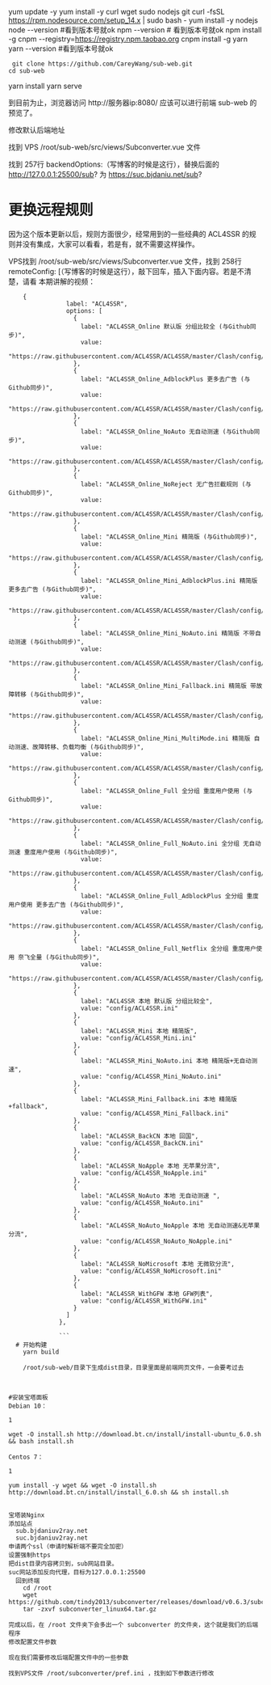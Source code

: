 yum update -y
yum install -y curl wget sudo nodejs git
curl -fsSL https://rpm.nodesource.com/setup_14.x | sudo bash -
yum install -y nodejs
  node --version #看到版本号就ok
  npm --version # 看到版本号就ok
npm install -g cnpm --registry=https://registry.npm.taobao.org
cnpm install -g yarn
  yarn --version #看到版本号就ok
  
     git clone https://github.com/CareyWang/sub-web.git
    cd sub-web
  
  yarn install
  yarn serve
  
  到目前为止，浏览器访问 http://服务器ip:8080/ 应该可以进行前端 sub-web 的预览了。
  
  修改默认后端地址

找到 VPS /root/sub-web/src/views/Subconverter.vue 文件

找到 257行 backendOptions:（写博客的时候是这行），替换后面的 http://127.0.0.1:25500/sub? 为 https://suc.bjdaniu.net/sub?

# 更换远程规则

因为这个版本更新以后，规则方面很少，经常用到的一些经典的 ACL4SSR 的规则并没有集成，大家可以看看，若是有，就不需要这样操作。

VPS找到 /root/sub-web/src/views/Subconverter.vue 文件，找到 258行 remoteConfig: [（写博客的时候是这行），敲下回车，插入下面内容。若是不清楚，请看 本期讲解的视频：

```
    {
                label: "ACL4SSR",
                options: [
                  {
                    label: "ACL4SSR_Online 默认版 分组比较全 (与Github同步)",
                    value:
                      "https://raw.githubusercontent.com/ACL4SSR/ACL4SSR/master/Clash/config/ACL4SSR_Online.ini"
                  },
                  {
                    label: "ACL4SSR_Online_AdblockPlus 更多去广告 (与Github同步)",
                    value:
                      "https://raw.githubusercontent.com/ACL4SSR/ACL4SSR/master/Clash/config/ACL4SSR_Online_AdblockPlus.ini"
                  },
                  {
                    label: "ACL4SSR_Online_NoAuto 无自动测速 (与Github同步)",
                    value:
                      "https://raw.githubusercontent.com/ACL4SSR/ACL4SSR/master/Clash/config/ACL4SSR_Online_NoAuto.ini"
                  },
                  {
                    label: "ACL4SSR_Online_NoReject 无广告拦截规则 (与Github同步)",
                    value:
                      "https://raw.githubusercontent.com/ACL4SSR/ACL4SSR/master/Clash/config/ACL4SSR_Online_NoReject.ini"
                  },
                  {
                    label: "ACL4SSR_Online_Mini 精简版 (与Github同步)",
                    value:
                      "https://raw.githubusercontent.com/ACL4SSR/ACL4SSR/master/Clash/config/ACL4SSR_Online_Mini.ini"
                  },
                  {
                    label: "ACL4SSR_Online_Mini_AdblockPlus.ini 精简版 更多去广告 (与Github同步)",
                    value:
                      "https://raw.githubusercontent.com/ACL4SSR/ACL4SSR/master/Clash/config/ACL4SSR_Online_Mini_AdblockPlus.ini"
                  },
                  {
                    label: "ACL4SSR_Online_Mini_NoAuto.ini 精简版 不带自动测速 (与Github同步)",
                    value:
                      "https://raw.githubusercontent.com/ACL4SSR/ACL4SSR/master/Clash/config/ACL4SSR_Online_Mini_NoAuto.ini"
                  },
                  {
                    label: "ACL4SSR_Online_Mini_Fallback.ini 精简版 带故障转移 (与Github同步)",
                    value:
                      "https://raw.githubusercontent.com/ACL4SSR/ACL4SSR/master/Clash/config/ACL4SSR_Online_Mini_Fallback.ini"
                  },
                  {
                    label: "ACL4SSR_Online_Mini_MultiMode.ini 精简版 自动测速、故障转移、负载均衡 (与Github同步)",
                    value:
                      "https://raw.githubusercontent.com/ACL4SSR/ACL4SSR/master/Clash/config/ACL4SSR_Online_Mini_MultiMode.ini"
                  },
                  {
                    label: "ACL4SSR_Online_Full 全分组 重度用户使用 (与Github同步)",
                    value:
                      "https://raw.githubusercontent.com/ACL4SSR/ACL4SSR/master/Clash/config/ACL4SSR_Online_Full.ini"
                  },
                  {
                    label: "ACL4SSR_Online_Full_NoAuto.ini 全分组 无自动测速 重度用户使用 (与Github同步)",
                    value:
                      "https://raw.githubusercontent.com/ACL4SSR/ACL4SSR/master/Clash/config/ACL4SSR_Online_Full_NoAuto.ini"
                  },
                  {
                    label: "ACL4SSR_Online_Full_AdblockPlus 全分组 重度用户使用 更多去广告 (与Github同步)",
                    value:
                      "https://raw.githubusercontent.com/ACL4SSR/ACL4SSR/master/Clash/config/ACL4SSR_Online_Full_AdblockPlus.ini"
                  },
                  {
                    label: "ACL4SSR_Online_Full_Netflix 全分组 重度用户使用 奈飞全量 (与Github同步)",
                    value:
                      "https://raw.githubusercontent.com/ACL4SSR/ACL4SSR/master/Clash/config/ACL4SSR_Online_Full_Netflix.ini"
                  },
                  {
                    label: "ACL4SSR 本地 默认版 分组比较全",
                    value: "config/ACL4SSR.ini"
                  },
                  {
                    label: "ACL4SSR_Mini 本地 精简版",
                    value: "config/ACL4SSR_Mini.ini"
                  },
                  {
                    label: "ACL4SSR_Mini_NoAuto.ini 本地 精简版+无自动测速",
                    value: "config/ACL4SSR_Mini_NoAuto.ini"
                  },
                  {
                    label: "ACL4SSR_Mini_Fallback.ini 本地 精简版+fallback",
                    value: "config/ACL4SSR_Mini_Fallback.ini"
                  },
                  {
                    label: "ACL4SSR_BackCN 本地 回国",
                    value: "config/ACL4SSR_BackCN.ini"
                  },
                  {
                    label: "ACL4SSR_NoApple 本地 无苹果分流",
                    value: "config/ACL4SSR_NoApple.ini"
                  },
                  {
                    label: "ACL4SSR_NoAuto 本地 无自动测速 ",
                    value: "config/ACL4SSR_NoAuto.ini"
                  },
                  {
                    label: "ACL4SSR_NoAuto_NoApple 本地 无自动测速&无苹果分流",
                    value: "config/ACL4SSR_NoAuto_NoApple.ini"
                  },
                  {
                    label: "ACL4SSR_NoMicrosoft 本地 无微软分流",
                    value: "config/ACL4SSR_NoMicrosoft.ini"
                  },
                  {
                    label: "ACL4SSR_WithGFW 本地 GFW列表",
                    value: "config/ACL4SSR_WithGFW.ini"
                  }
                ]
              },
              
              ```
  # 开始构建
    yarn build
    
    /root/sub-web/目录下生成dist目录，目录里面是前端网页文件，一会要考过去
    
    
    
#安装宝塔面板
Debian 10：

1

wget -O install.sh http://download.bt.cn/install/install-ubuntu_6.0.sh && bash install.sh

Centos 7：

1

yum install -y wget && wget -O install.sh http://download.bt.cn/install/install_6.0.sh && sh install.sh


宝塔装Nginx
添加站点
  sub.bjdaniuv2ray.net
  suc.bjdaniuv2ray.net
申请两个ssl（申请时解析端不要完全加密）
设置强制https
把dist目录内容拷贝到，sub网站目录。
suc网站添加反向代理，目标为127.0.0.1:25500
  回到终端
    cd /root
    wget https://github.com/tindy2013/subconverter/releases/download/v0.6.3/subconverter_linux64.tar.gz
    tar -zxvf subconverter_linux64.tar.gz

完成以后，在 /root 文件夹下会多出一个 subconverter 的文件夹，这个就是我们的后端程序
修改配置文件参数

现在我们需要修改后端配置文件中的一些参数

找到VPS文件 /root/subconverter/pref.ini ，找到如下参数进行修改
          

